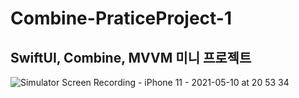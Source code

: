 # Combine-PraticeProject-1

## SwiftUI, Combine, MVVM 미니 프로젝트

![Simulator Screen Recording - iPhone 11 - 2021-05-10 at 20 53 34](https://user-images.githubusercontent.com/58622021/117655617-442d4c80-b1d2-11eb-8ebc-f0e7afe16e1f.gif)



